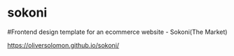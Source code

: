 # sokoni
#Frontend design template for an ecommerce website - Sokoni(The Market)

https://oliversolomon.github.io/sokoni/
